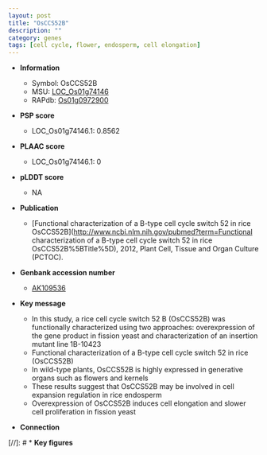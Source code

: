 ```yaml
---
layout: post
title: "OsCCS52B"
description: ""
category: genes
tags: [cell cycle, flower, endosperm, cell elongation]
---
```


* **Information**  
    + Symbol: OsCCS52B  
    + MSU: [LOC_Os01g74146](http://rice.plantbiology.msu.edu/cgi-bin/ORF_infopage.cgi?orf=LOC_Os01g74146)  
    + RAPdb: [Os01g0972900](http://rapdb.dna.affrc.go.jp/viewer/gbrowse_details/irgsp1?name=Os01g0972900)  

* **PSP score**  
    + LOC_Os01g74146.1: 0.8562 

* **PLAAC score**  
    + LOC_Os01g74146.1: 0 

* **pLDDT score**
    + NA


* **Publication**  
    + [Functional characterization of a B-type cell cycle switch 52 in rice OsCCS52B](http://www.ncbi.nlm.nih.gov/pubmed?term=Functional characterization of a B-type cell cycle switch 52 in rice OsCCS52B%5BTitle%5D), 2012, Plant Cell, Tissue and Organ Culture (PCTOC).

* **Genbank accession number**  
    + [AK109536](http://www.ncbi.nlm.nih.gov/nuccore/AK109536)

* **Key message**  
    + In this study, a rice cell cycle switch 52 B (OsCCS52B) was functionally characterized using two approaches: overexpression of the gene product in fission yeast and characterization of an insertion mutant line 1B-10423
    + Functional characterization of a B-type cell cycle switch 52 in rice (OsCCS52B)
    + In wild-type plants, OsCCS52B is highly expressed in generative organs such as flowers and kernels
    + These results suggest that OsCCS52B may be involved in cell expansion regulation in rice endosperm
    + Overexpression of OsCCS52B induces cell elongation and slower cell proliferation in fission yeast

* **Connection**  

[//]: # * **Key figures**  


